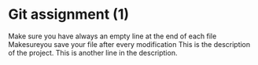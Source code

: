 # Git assignment (1)
Make sure you have always an empty line at the end of each file
Makesureyou save your file after every modification
This is the description of the project.
This is another line in the description.